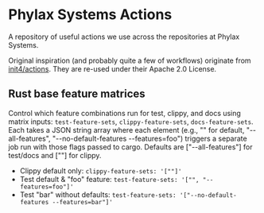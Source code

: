 # Phylax Systems Actions

A repository of useful actions we use across the repositories at Phylax Systems.

Original inspiration (and probably quite a few of workflows) originate from [init4/actions](https://github.com/init4tech/actions). They are re-used under their Apache 2.0 License.

## Rust base feature matrices

Control which feature combinations run for test, clippy, and docs using matrix inputs: `test-feature-sets`, `clippy-feature-sets`, `docs-feature-sets`. Each takes a JSON string array where each element (e.g., "" for default, "--all-features", "--no-default-features --features=foo") triggers a separate job run with those flags passed to cargo. Defaults are ["--all-features"] for test/docs and [""] for clippy.

- Clippy default only: `clippy-feature-sets: '[""]'`
- Test default & "foo" feature: `test-feature-sets: '["", "--features=foo"]'`
- Test "bar" without defaults: `test-feature-sets: '["--no-default-features --features=bar"]'`

